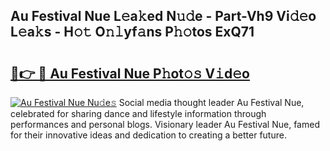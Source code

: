 ## Au Festival Nue L𝚎a𝚔ed N𝚞𝚍e - Part-Vh9 Vi𝚍𝚎o L𝚎a𝚔s - H𝚘𝚝 O𝚗𝚕yf𝚊ns P𝚑𝚘tos ExQ71

# <h2><a href="http://kf7978.oniu.top/?m=Au+Festival+Nue">🔗👉 🔴 Au Festival Nue P𝚑ot𝚘𝚜 V𝚒d𝚎o</a></h2>

[![Au Festival Nue Nu𝚍e𝚜](https://i.imgur.com/0qMVB7G.gif)](http://kf7978.oniu.top/?m=Au+Festival+Nue)
Social media thought leader Au Festival Nue, celebrated for sharing dance and lifestyle information through performances and personal blogs. Visionary leader Au Festival Nue, famed for their innovative ideas and dedication to creating a better future.  
